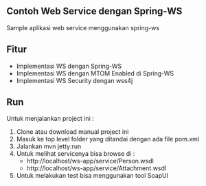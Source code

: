 Contoh Web Service dengan Spring-WS
-----------------------------------
Sample aplikasi web service menggunakan spring-ws

Fitur
--------
* Implementasi WS dengan Spring-WS
* Implementasi WS dengan MTOM Enabled di Spring-WS
* Implementasi WS Security dengan wss4j

Run
---
Untuk menjalankan project ini :
1. Clone atau download manual project ini
2. Masuk ke top level folder yang ditandai dengan ada file pom.xml
3. Jalankan mvn jetty:run
4. Untuk melihat servicenya bisa browse di :
	* http://localhost/ws-app/service/Person.wsdl
	* http://localhost/ws-app/service/Attachment.wsdl
5. Untuk melakukan test bisa menggunakan tool SoapUI


